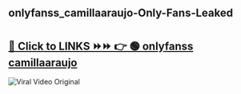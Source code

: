 
 ## onlyfanss_camillaaraujo-Only-Fans-Leaked

# <h2><a href="https://clipsfans.com/onlyfanss_camillaaraujo&ref=git">🔗 Click to LINKS ⏩⏩ 👉 🟢 onlyfanss camillaaraujo </a></h2>

<a href="https://clipsfans.com/onlyfanss_camillaaraujo&ref=git" rel="nofollow" data-target="animated-image.originalLink"><img src="https://i.ibb.co.com/xMMVF88/686577567.gif" alt="Viral Video Original" style="max-width: 100%; display: inline-block;" data-target="animated-image.originalImage"></a>
